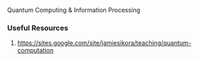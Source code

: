 Quantum Computing & Information Processing


### Useful Resources

1. https://sites.google.com/site/jamiesikora/teaching/quantum-computation
